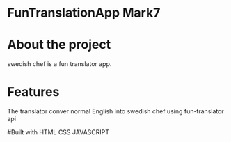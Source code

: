 # FunTranslationApp Mark7

# About the project
swedish chef is a fun translator app.

# Features
The translator conver normal English into swedish chef using fun-translator api

#Built with
HTML
CSS
JAVASCRIPT
